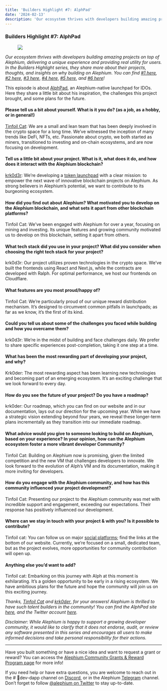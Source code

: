 ```yaml
---
title: 'Builders Highlight #7: AlphPad'
date: '2024-02-13'
description: 'Our ecosystem thrives with developers building amazing projects on top of Alephium, delivering a unique experience and providing real…'
---
```


### Builders Highlight \#7: AlphPad

<figure id="9b0f" class="graf graf--figure graf-after--h3">
<img src="https://cdn-images-1.medium.com/max/800/0*Wihv0c8rulJ4F9nS" class="graf-image" data-image-id="0*Wihv0c8rulJ4F9nS" data-width="1400" data-height="467" data-is-featured="true" />
</figure>

_Our ecosystem thrives with developers building amazing projects on top of Alephium, delivering a unique experience and providing real utility for users. In the Builders Highlight series, they share more about their projects, thoughts, and insights on why building on Alephium. You can find_ <a href="https://medium.com/@alephium/builders-highlight-sezame-wallet-ddb4aeb61881" class="markup--anchor markup--p-anchor" data-href="https://medium.com/@alephium/builders-highlight-sezame-wallet-ddb4aeb61881" rel="noopener" target="_blank"><em>#1 here</em></a>_,_ <a href="https://medium.com/@alephium/builders-highlight-alphpaca-nfts-99c69775f04c" class="markup--anchor markup--p-anchor" data-href="https://medium.com/@alephium/builders-highlight-alphpaca-nfts-99c69775f04c" rel="noopener" target="_blank"><em>#2 here</em></a>, <a href="https://medium.com/@alephium/builders-highlight-3-ayin-6be4a6bd4ec2" class="markup--anchor markup--p-anchor" data-href="https://medium.com/@alephium/builders-highlight-3-ayin-6be4a6bd4ec2" rel="noopener" target="_blank"><em>#3 here</em></a>, <a href="https://medium.com/@alephium/builders-highlight-4-no-trust-verify-9ea495ca826f" class="markup--anchor markup--p-anchor" data-href="https://medium.com/@alephium/builders-highlight-4-no-trust-verify-9ea495ca826f" rel="noopener" target="_blank"><em>#4 here</em></a>, <a href="https://medium.com/@alephium/builders-highlight-5-deadrare-d5ff90d6161e" class="markup--anchor markup--p-anchor" data-href="https://medium.com/@alephium/builders-highlight-5-deadrare-d5ff90d6161e" rel="noopener" target="_blank"><em>#5 here</em></a>, _and_ <a href="https://medium.com/@alephium/builders-highlight-6-what-the-duck-0aedc602ecfd" class="markup--anchor markup--p-anchor" data-href="https://medium.com/@alephium/builders-highlight-6-what-the-duck-0aedc602ecfd" target="_blank"><em>#6 here</em></a>_!_

This episode is about <a href="https://alphpad.com" class="markup--anchor markup--p-anchor" data-href="https://alphpad.com" rel="noopener" target="_blank">AlphPad</a>, an Alephium-native launchpad for IDOs. Here they share a little bit about his inspiration, the challenges this project brought, and some plans for the future.

#### **Please tell us a bit about yourself. What is it you do? (as a job, as a hobby, or in general!)**

<a href="https://twitter.com/tinfoilhatc4t" class="markup--anchor markup--p-anchor" data-href="https://twitter.com/tinfoilhatc4t" rel="noopener" target="_blank">Tinfoil Cat</a>: We are a small and lean team that has been deeply involved in the crypto space for a long time. We’ve witnessed the inception of many trends like DeFi, NFTs, etc. Passionate about crypto, we both started as miners, transitioned to investing and on-chain ecosystems, and are now focusing on development.

#### Tell us a little bit about your project. What is it, what does it do, and how does it interact with the Alephium blockchain?

<a href="https://twitter.com/krk0d3r" class="markup--anchor markup--p-anchor" data-href="https://twitter.com/krk0d3r" rel="noopener" target="_blank">krk0d3r</a>: We’re developing a <a href="https://twitter.com/alphpad" class="markup--anchor markup--p-anchor" data-href="https://twitter.com/alphpad" rel="noopener" target="_blank">token launchpad</a> with a clear mission: to empower the next wave of innovative blockchain projects on Alephium. As strong believers in Alephium’s potential, we want to contribute to its burgeoning ecosystem.

#### How did you find out about Alephium? What motivated you to develop on the Alephium blockchain, and what sets it apart from other blockchain platforms?

Tinfoil Cat: We’ve been engaged with Alephium for over a year, focusing on mining and investing. Its unique features and growing community motivated us to develop on this blockchain, setting it apart from others.

#### What tech stack did you use in your project? What did you consider when choosing the right tech stack for your project?

krk0d3r: Our project utilizes proven technologies in the crypto space. We’ve built the frontends using React and Next.js, while the contracts are developed with Ralph. For optimal performance, we host our frontends on Cloudflare.

#### What features are you most proud/happy of?

Tinfoil Cat: We’re particularly proud of our unique reward distribution mechanism. It’s designed to circumvent common pitfalls in launchpads; as far as we know, it’s the first of its kind.

#### Could you tell us about some of the challenges you faced while building and how you overcame them?

krk0d3r: We’re in the midst of building and face challenges daily. We prefer to share specific experiences post-completion, taking it one step at a time.

#### What has been the most rewarding part of developing your project, and why?

Krk0der: The most rewarding aspect has been learning new technologies and becoming part of an emerging ecosystem. It’s an exciting challenge that we look forward to every day.

#### How do you see the future of your project? Do you have a roadmap?

krk0der: Our roadmap, which you can find on our website and in our documentation, lays out our direction for the upcoming year. While we have a strategic vision extending beyond four years, we reveal these longer-term plans incrementally as they transition into our immediate roadmap.

#### What advice would you give to someone looking to build on Alephium, based on your experience? In your opinion, how can the Alephium ecosystem foster a more vibrant developer Community?

Tinfoil Cat: Building on Alephium now is promising, given the limited competition and the new VM that challenges developers to innovate. We look forward to the evolution of Alph’s VM and its documentation, making it more inviting for developers.

#### How do you engage with the Alephium community, and how has this community influenced your project development?

Tinfoil Cat: Presenting our project to the Alephium community was met with incredible support and engagement, exceeding our expectations. Their response has positively influenced our development.

#### Where can we stay in touch with your project & with you? Is it possible to contribute?

Tinfoil cat: You can follow us on major <a href="https://twitter.com/alphpad" class="markup--anchor markup--p-anchor" data-href="https://twitter.com/alphpad" rel="noopener" target="_blank">social platforms</a>; find the links at the bottom of our website. Currently, we’re focused on a small, dedicated team, but as the project evolves, more opportunities for community contribution will open up.

#### Anything else you’d want to add?

Tinfoil cat: Embarking on this journey with Alph at this moment is exhilarating. It’s a golden opportunity to be early in a rising ecosystem. We have ambitious plans for the future and hope the community will join us on this exciting journey.

_Thanks,_ <a href="https://twitter.com/tinfoilhatc4t" class="markup--anchor markup--p-anchor" data-href="https://twitter.com/tinfoilhatc4t" rel="noopener" target="_blank"><em>Tinfoil Cat</em></a> _and_ <a href="https://twitter.com/krk0d3r" class="markup--anchor markup--p-anchor" data-href="https://twitter.com/krk0d3r" rel="noopener" target="_blank"><em>krk0der</em></a>, _for your answers! Alephium is thrilled to have such talent builders in the community! You can find the AlphPad site_ <a href="https://alphpad.com/" class="markup--anchor markup--p-anchor" data-href="https://alphpad.com/" rel="noopener" target="_blank"><em>here</em></a>_, and the Twitter account_ <a href="https://twitter.com/alphpad" class="markup--anchor markup--p-anchor" data-href="https://twitter.com/alphpad" rel="noopener" target="_blank"><em>here</em></a>_._

_Disclaimer: While Alephium is happy to support a growing developer community, it would like to clarify that it does not endorse, audit, or review any software presented in this series and encourages all users to make informed decisions and take personal responsibility for their actions._

---

Have you built something or have a nice idea and want to request a grant or reward? You can access the <a href="https://github.com/alephium/community/blob/master/Grant%26RewardProgram.md" class="markup--anchor markup--p-anchor" data-href="https://github.com/alephium/community/blob/master/Grant%26RewardProgram.md" rel="noopener ugc nofollow noopener" target="_blank">Alephium Community Grants &amp; Reward Program page</a> for more info!

If you need help or have extra questions, you are welcome to reach out in the \# 🎨dev-dapp channel on <a href="https://alephium.org/discord/" class="markup--anchor markup--p-anchor" data-href="https://alephium.org/discord/" rel="noopener ugc nofollow noopener" target="_blank">Discord</a>, or in the Alephium <a href="https://t.me/alephiumgroup" class="markup--anchor markup--p-anchor" data-href="https://t.me/alephiumgroup" rel="noopener ugc nofollow noopener" target="_blank">Telegram</a> channel. Don’t forget to follow <a href="https://twitter.com/alephium" class="markup--anchor markup--p-anchor" data-href="https://twitter.com/alephium" rel="noopener ugc nofollow noopener" target="_blank">@alephium on Twitter</a> to stay up-to-date.
